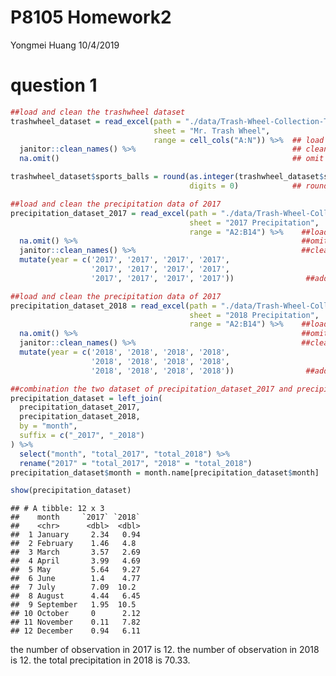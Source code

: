 P8105 Homework2
================
Yongmei Huang
10/4/2019

# question 1

``` r
##load and clean the trashwheel dataset
trashwheel_dataset = read_excel(path = "./data/Trash-Wheel-Collection-Totals-8-6-19.xlsx", 
                                sheet = "Mr. Trash Wheel",
                                range = cell_cols("A:N")) %>%  ## load the xlsx file
  janitor::clean_names() %>%                                   ## clean the dataset
  na.omit()                                                    ## omit row with NULL data    

trashwheel_dataset$sports_balls = round(as.integer(trashwheel_dataset$sports_balls), 
                                        digits = 0)            ## round the sports balls to nearest inter
```

``` r
##load and clean the precipitation data of 2017
precipitation_dataset_2017 = read_excel(path = "./data/Trash-Wheel-Collection-Totals-8-6-19.xlsx", 
                                        sheet = "2017 Precipitation", 
                                        range = "A2:B14") %>%    ##load the precipitation data of 2017
  na.omit() %>%                                                  ##omit rows without precipitation data
  janitor::clean_names() %>%                                     ##clean data
  mutate(year = c('2017', '2017', '2017', '2017',
                  '2017', '2017', '2017', '2017',
                  '2017', '2017', '2017', '2017'))                ##add a variable year
```

``` r
##load and clean the precipitation data of 2017
precipitation_dataset_2018 = read_excel(path = "./data/Trash-Wheel-Collection-Totals-8-6-19.xlsx", 
                                        sheet = "2018 Precipitation", 
                                        range = "A2:B14") %>%    ##load the precipitation data of 2017
  na.omit() %>%                                                  ##omit rows without precipitation data
  janitor::clean_names() %>%                                     ##clean data
  mutate(year = c('2018', '2018', '2018', '2018',
                  '2018', '2018', '2018', '2018',
                  '2018', '2018', '2018', '2018'))                ##add a variable year
```

``` r
##combination the two dataset of precipitation_dataset_2017 and precipitation_dataset_2018
precipitation_dataset = left_join(
  precipitation_dataset_2017, 
  precipitation_dataset_2018, 
  by = "month",
  suffix = c("_2017", "_2018")
) %>% 
  select("month", "total_2017", "total_2018") %>% 
  rename("2017" = "total_2017", "2018" = "total_2018") 
precipitation_dataset$month = month.name[precipitation_dataset$month]

show(precipitation_dataset)
```

    ## # A tibble: 12 x 3
    ##    month     `2017` `2018`
    ##    <chr>      <dbl>  <dbl>
    ##  1 January     2.34   0.94
    ##  2 February    1.46   4.8 
    ##  3 March       3.57   2.69
    ##  4 April       3.99   4.69
    ##  5 May         5.64   9.27
    ##  6 June        1.4    4.77
    ##  7 July        7.09  10.2 
    ##  8 August      4.44   6.45
    ##  9 September   1.95  10.5 
    ## 10 October     0      2.12
    ## 11 November    0.11   7.82
    ## 12 December    0.94   6.11

the number of observation in 2017 is 12. the number of observation in
2018 is 12. the total precipitation in 2018 is 70.33.
